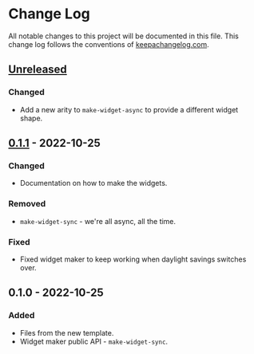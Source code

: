 # Change Log
All notable changes to this project will be documented in this file. This change log follows the conventions of [keepachangelog.com](http://keepachangelog.com/).

## [Unreleased]
### Changed
- Add a new arity to `make-widget-async` to provide a different widget shape.

## [0.1.1] - 2022-10-25
### Changed
- Documentation on how to make the widgets.

### Removed
- `make-widget-sync` - we're all async, all the time.

### Fixed
- Fixed widget maker to keep working when daylight savings switches over.

## 0.1.0 - 2022-10-25
### Added
- Files from the new template.
- Widget maker public API - `make-widget-sync`.

[Unreleased]: https://sourcehost.site/your-name/speculum/compare/0.1.1...HEAD
[0.1.1]: https://sourcehost.site/your-name/speculum/compare/0.1.0...0.1.1
